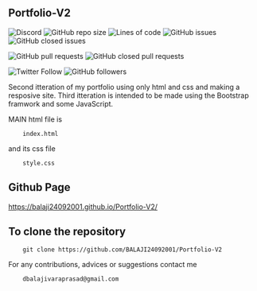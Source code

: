 ## Portfolio-V2



![Discord](https://img.shields.io/discord/845214293528150046?label=Discord&style=plastic)               ![GitHub repo size](https://img.shields.io/github/repo-size/BALAJI24092001/Portfolio-V2)           ![Lines of code](https://img.shields.io/tokei/lines/github/BALAJI24092001/Portfolio-V2)           ![GitHub issues](https://img.shields.io/github/issues/BALAJI24092001/Portfolio-V2)         ![GitHub closed issues](https://img.shields.io/github/issues-closed/BALAJI24092001/Portfolio-V2)           

![GitHub pull requests](https://img.shields.io/github/issues-pr/BALAJI24092001/Portfolio-V2)               ![GitHub closed pull requests](https://img.shields.io/github/issues-pr-closed-raw/BALAJI24092001/Portfolio-V2)


![Twitter Follow](https://img.shields.io/twitter/follow/BALAJIVARAPRAS9?style=social)           ![GitHub followers](https://img.shields.io/github/followers/BALAJI24092001?style=social)



Second itteration of my portfolio using only html and css and making a resposive site.
Third itteration is intended to be made using the Bootstrap framwork and some JavaScript.

MAIN html file is

        index.html

and its css file

        style.css


## Github Page

<a herf="https://balaji24092001.github.io/Portfolio-V2/">https://balaji24092001.github.io/Portfolio-V2/</a>

## To clone the repository

        git clone https://github.com/BALAJI24092001/Portfolio-V2

For any contributions, advices or suggestions contact me

        dbalajivaraprasad@gmail.com


